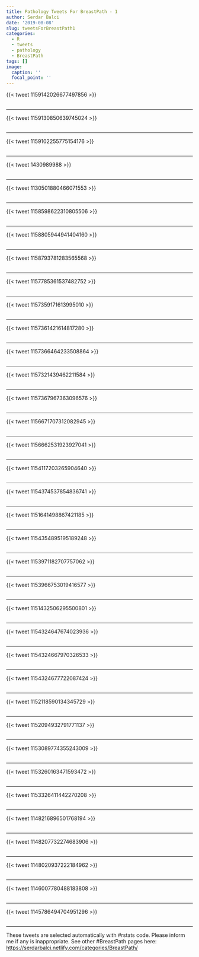 ```yaml
---
title: Pathology Tweets For BreastPath - 1
author: Serdar Balci
date: '2019-08-08'
slug: tweetsForBreastPath1
categories:
  - R
  - tweets
  - pathology
  - BreastPath
tags: []
image:
  caption: ''
  focal_point: ''
---
```



{{< tweet 1159142026677497856 >}}
<br>
<br>
<hr>
{{< tweet 1159130850639745024 >}}
<br>
<br>
<hr>
{{< tweet 1159102255775154176 >}}
<br>
<br>
<hr>
{{< tweet 1430989988 >}}
<br>
<br>
<hr>
{{< tweet 1130501880466071553 >}}
<br>
<br>
<hr>
{{< tweet 1158598622310805506 >}}
<br>
<br>
<hr>
{{< tweet 1158805944941404160 >}}
<br>
<br>
<hr>
{{< tweet 1158793781283565568 >}}
<br>
<br>
<hr>
{{< tweet 1157785361537482752 >}}
<br>
<br>
<hr>
{{< tweet 1157359171613995010 >}}
<br>
<br>
<hr>
{{< tweet 1157361421614817280 >}}
<br>
<br>
<hr>
{{< tweet 1157366464233508864 >}}
<br>
<br>
<hr>
{{< tweet 1157321439462211584 >}}
<br>
<br>
<hr>
{{< tweet 1157367967363096576 >}}
<br>
<br>
<hr>
{{< tweet 1156671707312082945 >}}
<br>
<br>
<hr>
{{< tweet 1156662531923927041 >}}
<br>
<br>
<hr>
{{< tweet 1154117203265904640 >}}
<br>
<br>
<hr>
{{< tweet 1154374537854836741 >}}
<br>
<br>
<hr>
{{< tweet 1151641498867421185 >}}
<br>
<br>
<hr>
{{< tweet 1154354895195189248 >}}
<br>
<br>
<hr>
{{< tweet 1153971182707757062 >}}
<br>
<br>
<hr>
{{< tweet 1153966753019416577 >}}
<br>
<br>
<hr>
{{< tweet 1151432506295500801 >}}
<br>
<br>
<hr>
{{< tweet 1154324647674023936 >}}
<br>
<br>
<hr>
{{< tweet 1154324667970326533 >}}
<br>
<br>
<hr>
{{< tweet 1154324677722087424 >}}
<br>
<br>
<hr>
{{< tweet 1152118590134345729 >}}
<br>
<br>
<hr>
{{< tweet 1152094932791771137 >}}
<br>
<br>
<hr>
{{< tweet 1153089774355243009 >}}
<br>
<br>
<hr>
{{< tweet 1153260163471593472 >}}
<br>
<br>
<hr>
{{< tweet 1153326411442270208 >}}
<br>
<br>
<hr>
{{< tweet 1148216896501768194 >}}
<br>
<br>
<hr>
{{< tweet 1148207732274683906 >}}
<br>
<br>
<hr>
{{< tweet 1148020937222184962 >}}
<br>
<br>
<hr>
{{< tweet 1146007780488183808 >}}
<br>
<br>
<hr>
{{< tweet 1145786494704951296 >}}
<br>
<br>
<hr>


These tweets are selected automatically with #rstats code. Please inform me if any is inappropriate.
See other #BreastPath pages here: https://serdarbalci.netlify.com/categories/BreastPath/
